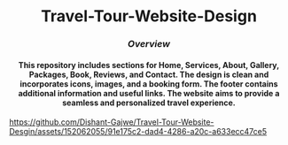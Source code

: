 # <div align="center"> **Travel-Tour-Website-Design**</div>

### <div align="center"> _Overview_  </div>  

#### <div align="center"> This repository includes sections for Home, Services, About, Gallery, Packages, Book, Reviews, and Contact. The design is clean and incorporates icons, images, and a booking form. The footer contains additional information and useful links. The website aims to provide a seamless and personalized travel experience.</div>

 https://github.com/Dishant-Gajwe/Travel-Tour-Website-Desgin/assets/152062055/91e175c2-dad4-4286-a20c-a633ecc47ce5

